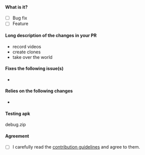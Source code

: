 <!-- Hey there. Thank you so much for improving NewPipe. Please take a moment to fill out the following suggestion on how to structure this PR description. Having roughly the same layout helps everyone considerably :)-->

#### What is it?
- [ ] Bug fix
- [ ] Feature

#### Long description of the changes in your PR
<!-- While bullet points are the norm in this section, feel free to write a text instead if you can't fit it in a list -->
- record videos
- create clones
- take over the world

#### Fixes the following issue(s)
<!-- Also add reddit or other links which are relevant to your change. -->
- 

#### Relies on the following changes
<!-- Delete this if it doesn't apply to you. -->
- 

#### Testing apk
<!-- Ensure that you have your changes on a new branch which has a meaningful name. This name will be used as a suffix for the app ID to allow installing and testing multiple versions of NewPipe. Do NOT name your branches like "patch-0" and "feature-1". For example, if your PR implements a bug fix for comments, an appropriate branch name would be "commentfix". -->
debug.zip

#### Agreement
- [ ] I carefully read the [contribution guidelines](https://github.com/TeamNewPipe/NewPipe/blob/HEAD/.github/CONTRIBUTING.md) and agree to them.
